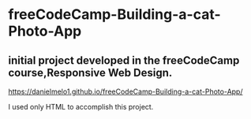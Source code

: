 # freeCodeCamp-Building-a-cat-Photo-App

## initial project developed in the freeCodeCamp course,Responsive Web Design.  
https://danielmelo1.github.io/freeCodeCamp-Building-a-cat-Photo-App/

I used only HTML to accomplish this project.
